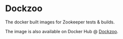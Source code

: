 # Dockzoo

The docker built images for Zookeeper tests &amp; builds.

The image is also available on Docker Hub @ [Dockzoo](https://hub.docker.com/r/adron/dockzoo/).